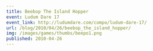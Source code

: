 ```yaml
---
title: Beebop The Island Hopper
event: Ludum Dare 17
event_link: http://ludumdare.com/compo/ludum-dare-17/
url: /blog/2010/04/26/beebop_the_island_hopper/ 
img: /images/games/thumbs/beepo1.png
published: 2010-04-26
---
```


